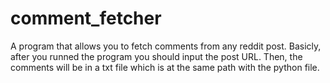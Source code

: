 # comment_fetcher
A program that allows you to fetch comments from any reddit post.
Basicly, after you runned the program you should input the post URL.
Then, the comments will be in a txt file which is at the same path with the python file.
